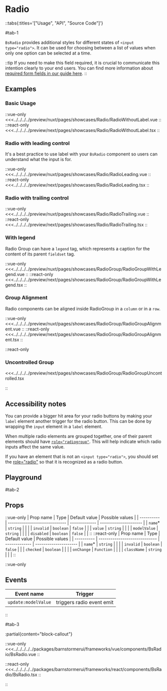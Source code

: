 # Radio

::tabs{:titles='["Usage", "API", "Source Code"]'}

#tab-1

`BsRadio` provides additional styles for different states of `<input type="radio">`. It can be used for choosing between a list of values when only one option can be selected at a time.

::tip
If you need to make this field required, it is crucial to communicate this intention clearly to your end users. You can find more information about [required form fields in our guide here](../blocks/FormFields.html).
::

## Examples

### Basic Usage

<Showcase showcase-name="Radio/RadioWithoutLabel">

::vue-only
<<<../../../../preview/nuxt/pages/showcases/Radio/RadioWithoutLabel.vue
::
::react-only
<<<../../../../preview/next/pages/showcases/Radio/RadioWithoutLabel.tsx
::

</Showcase>

### Radio with leading control

It's a best practice to use label with your `BsRadio` component so users can understand what the input is for.

<Showcase showcase-name="Radio/RadioLeading">

::vue-only
<<<../../../../preview/nuxt/pages/showcases/Radio/RadioLeading.vue
::
::react-only
<<<../../../../preview/next/pages/showcases/Radio/RadioLeading.tsx
::

</Showcase>

### Radio with trailing control

<Showcase showcase-name="Radio/RadioTrailing">

::vue-only
<<<../../../../preview/nuxt/pages/showcases/Radio/RadioTrailing.vue
::
::react-only
<<<../../../../preview/next/pages/showcases/Radio/RadioTrailing.tsx
::

</Showcase>

### With legend

Radio Group can have a `legend` tag, which represents a caption for the content of its parent `fieldset` tag.

<Showcase showcase-name="RadioGroup/RadioGroupWithLegend">

::vue-only
<<<../../../../preview/nuxt/pages/showcases/RadioGroup/RadioGroupWithLegend.vue
::
::react-only
<<<../../../../preview/next/pages/showcases/RadioGroup/RadioGroupWithLegend.tsx
::

</Showcase>

### Group Alignment

Radio components can be aligned inside RadioGroup in a `column` or in a `row`.

<Showcase showcase-name="RadioGroup/RadioGroupAlignment" >

::vue-only
<<<../../../../preview/nuxt/pages/showcases/RadioGroup/RadioGroupAlignment.vue
::
::react-only
<<<../../../../preview/next/pages/showcases/RadioGroup/RadioGroupAlignment.tsx
::

</Showcase>

::react-only

### Uncontrolled Group

<Showcase showcase-name="RadioGroup/RadioGroupUncontrolled" >

<<<../../../../preview/next/pages/showcases/RadioGroup/RadioGroupUncontrolled.tsx

</Showcase>

::

## Accessibility notes

You can provide a bigger hit area for your radio buttons by making your `label` element another trigger for the radio button. This can be done by wrapping the `input` element in a `label` element.

When multiple radio elements are grouped together, one of their parent elements should have [`role="radiogroup"`](https://developer.mozilla.org/en-US/docs/Web/Accessibility/ARIA/Roles/radiogroup_role). This will help indicate which radio inputs affect the same value.

If you have an element that is not an `<input type="radio">`, you should set the [role="radio"](https://developer.mozilla.org/en-US/docs/Web/Accessibility/ARIA/Roles/radio_role) so that it is recognized as a radio button.

## Playground

<Generate style="height: 450px" />

#tab-2

## Props


::vue-only
| Prop name  | Type                          | Default value | Possible values       |
| ---------- | ----------------------------- | ------------- | --------------------- |
| `name`\*       | `string`                        |               |                       |
| `invalid`    | `boolean`                       | `false`         |                       |
| `value`      | `string`                        |               |                       |
| `modelValue` | `string`                        |               |                       |
| `disabled`   | `boolean`                       | `false`         |                       |
::
::react-only
| Prop name  | Type                          | Default value | Possible values       |
| ---------- | ----------------------------- | ------------- | --------------------- |
| `name`\*       | `string`                        |               |                       |
| `invalid`    | `boolean`                       | `false`         |                       |
| `checked`   | `boolean`                        |               |                       |
| `onChange`   | `Function`     |               |                       |
| `className` | `string`                         |               |                       |
::

::vue-only
## Events

| Event name        | Trigger                   |
| ----------------- | ------------------------- |
| `update:modelValue` | triggers radio event emit |

::

#tab-3

:partial{content="block-callout"}

::vue-only
<<<../../../../../packages/barnstormerui/frameworks/vue/components/BsRadio/BsRadio.vue
::

::react-only
<<<../../../../../packages/barnstormerui/frameworks/react/components/BsRadio/BsRadio.tsx
::

::
